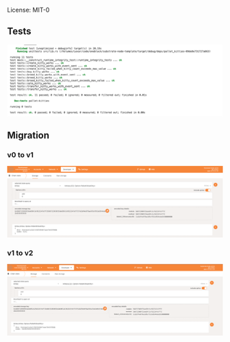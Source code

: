 License: MIT-0

## Tests

![Tests](/pallets/kitties/tests.png?raw=true "Tests")

## Migration

### v0 to v1

![Tests](/pallets/kitties/migration.png?raw=true "Tests")

### v1 to v2

![Tests](/pallets/kitties/migration2.png?raw=true "Tests")
